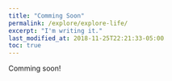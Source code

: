 ```yaml
---
title: "Comming Soon"
permalink: /explore/explore-life/
excerpt: "I'm writing it."
last_modified_at: 2018-11-25T22:21:33-05:00
toc: true
---
```


Comming soon!